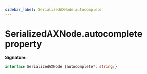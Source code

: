 ```yaml
---
sidebar_label: SerializedAXNode.autocomplete
---
```

# SerializedAXNode.autocomplete property

**Signature:**

```typescript
interface SerializedAXNode {autocomplete?: string;}
```
